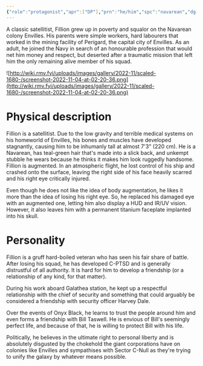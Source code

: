 ```yaml
---
{"role":"protagonist","apr":["DP"],"prn":"he/him","spc":"navarean","dg-publish":true,"permalink":"/narrative/characters/officer-fillion/","dgPassFrontmatter":true}
---
```



A classic satellitist, Fillion grew up in poverty and squalor on the Navarean colony Envilles. His parents were simple workers, hard labourers that worked in the mining facility of Perigard, the capital city of Envilles. As an adult, he joined the Navy in search of an honourable profession that would net him money and respect, but deserted after a traumatic mission that left him the only remaining alive member of his squad.

![http://wiki.rmv.fyi/uploads/images/gallery/2022-11/scaled-1680-/screenshot-2022-11-04-at-02-20-36.png](http://wiki.rmv.fyi/uploads/images/gallery/2022-11/scaled-1680-/screenshot-2022-11-04-at-02-20-36.png)

# Physical description

Fillion is a satellitist. Due to the low gravity and terrible medical systems on his homeworld of Envilles, his bones and muscles have developed stagnantly, causing him to be inhumanly tall at almost 7'3" (220 cm). He is a Navarean, has teal-green hair that's made into a slick back, and unkempt stubble he wears because he thinks it makes him look ruggedly handsome. Fillion is augmented. In an atmospheric flight, he lost control of his ship and crashed onto the surface, leaving the right side of his face heavily scarred and his right eye critically injured.

Even though he does not like the idea of body augmentation, he likes it more than the idea of losing his right eye. So, he replaced his damaged eye with an augmented one, letting him also display a HUD and IR/UV vision. However, it also leaves him with a permanent titanium faceplate implanted into his skull.

# Personality

Fillion is a gruff hard-boiled veteran who has seen his fair share of battle. After losing his squad, he has developed C-PTSD and is generally distrustful of all authority. It is hard for him to develop a friendship (or a relationship of any kind, for that matter).

During his work aboard Galathea station, he kept up a respectful relationship with the chief of security and something that could arguably be considered a friendship with security officer Harvey Dale.

Over the events of Onyx Black, he learns to trust the people around him and even forms a friendship with Bill Taswell. He is envious of Bill's seemingly perfect life, and because of that, he is willing to protect Bill with his life.

Politically, he believes in the ultimate right to personal liberty and is absolutely disgusted by the chokehold the giant corporations have on colonies like Envilles and sympathises with Sector C-Null as they're trying to unify the galaxy by whatever means possible.